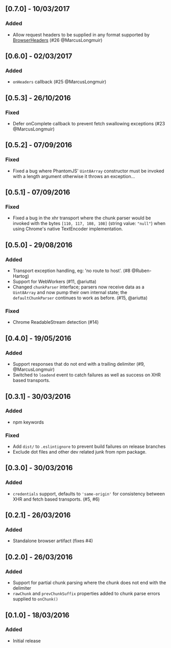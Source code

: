 ## [0.7.0] - 10/03/2017
### Added
- Allow request headers to be supplied in any format supported by [BrowserHeaders](https://github.com/improbable-eng/js-browser-headers) (#26 @MarcusLongmuir)

## [0.6.0] - 02/03/2017
### Added
- `onHeaders` callback (#25 @MarcusLongmuir)

## [0.5.3] - 26/10/2016
### Fixed
- Defer onComplete callback to prevent fetch swallowing exceptions (#23 @MarcusLongmuir)

## [0.5.2] - 07/09/2016
### Fixed
- Fixed a bug where PhantomJS' `Uint8Array` constructor must be invoked with a length argument otherwise it throws an exception...

## [0.5.1] - 07/09/2016
### Fixed
- Fixed a bug in the xhr transport where the chunk parser would be invoked
  with the bytes `[110, 117, 108, 108]` (string value: `"null"`) when using Chrome's native TextEncoder implementation.

## [0.5.0] - 29/08/2016
### Added
- Transport exception handling, eg: 'no route to host'. (#8 @Ruben-Hartog)
- Support for WebWorkers (#11, @ariutta)
- Changed `chunkParser` interface; parsers now receive data as a `Uint8Array` and now pump their own internal state; the `defaultChunkParser` continues to work as before. (#15, @ariutta)

### Fixed
- Chrome ReadableStream detection (#14)

## [0.4.0] - 19/05/2016
### Added
- Support responses that do not end with a trailing delimiter (#9, @MarcusLongmuir)
- Switched to `loadend` event to catch failures as well as success on XHR based transports.

## [0.3.1] - 30/03/2016
### Added
- npm keywords

### Fixed
- Add `dist/` to `.eslintignore` to prevent build failures on release branches
- Exclude dot files and other dev related junk from npm package.

## [0.3.0] - 30/03/2016
### Added
- `credentials` support, defaults to `'same-origin'` for consistency between XHR and fetch based transports. (#5, #6)

## [0.2.1] - 26/03/2016
### Added
- Standalone browser artifact (fixes #4)

## [0.2.0] - 26/03/2016
### Added
- Support for partial chunk parsing where the chunk does not end with the delimiter
- `rawChunk` and `prevChunkSuffix` properties added to chunk parse errors supplied to `onChunk()`

## [0.1.0] - 18/03/2016
### Added
- Initial release
